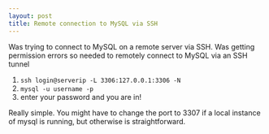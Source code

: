 ```yaml
---
layout: post
title: Remote connection to MySQL via SSH 
---
```


Was trying to connect to MySQL on a remote server via SSH. Was getting permission errors so needed to 
remotely connect to MySQL via an SSH tunnel

1. `ssh login@serverip -L 3306:127.0.0.1:3306 -N`
2. `mysql -u username -p`
3. enter your password and you are in!

Really simple. You might have to change the port to 3307 if a local instance of mysql is running, but otherwise
is straightforward. 
 
